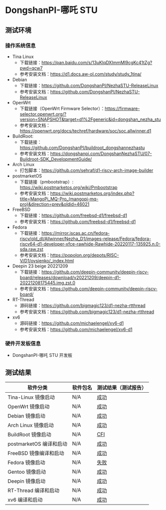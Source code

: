 # DongshanPI-哪吒 STU

## 测试环境

### 操作系统信息

- Tina Linux
  - 下载链接：https://pan.baidu.com/s/13uKlqDXImmMl9cgKc41tZg?pwd=qcw7
  - 参考安装文档：https://d1.docs.aw-ol.com/study/study_1tina/
- Debian
  - 下载链接：https://github.com/DongshanPI/NezhaSTU-ReleaseLinux
  - 参考安装文档：https://github.com/DongshanPI/NezhaSTU-ReleaseLinux
- OpenWrt
  - 下载链接（OpenWrt Firmware Selector）：https://firmware-selector.openwrt.org/?version=SNAPSHOT&target=d1%2Fgeneric&id=dongshan_nezha_stu
  - 参考安装文档：https://openwrt.org/docs/techref/hardware/soc/soc.allwinner.d1
- BuildRoot:
  - 下载链接：https://github.com/DongshanPI/buildroot_dongshannezhastu
  - 参考安装文档：https://dongshanpi.com/DongshanNezhaSTU/07-Buildroot-SDK_DevelopmentGuide/
- Arch Linux
  - 打包脚本：https://github.com/sehraf/d1-riscv-arch-image-builder
- postmarketOS
  - 下载链接（pmbootstrap）: https://wiki.postmarketos.org/wiki/Pmbootstrap
  - 参考安装文档：https://wiki.postmarketos.org/index.php?title=MangoPi_MQ-Pro_(mangopi-mq-pro)&direction=prev&oldid=46021
- FreeBSD
  - 下载链接：https://github.com/freebsd-d1/freebsd-d1
  - 参考安装文档：https://github.com/freebsd-d1/freebsd-d1
- Fedora
  - 下载链接：https://mirror.iscas.ac.cn/fedora-riscv/old_dl/Allwinner/Nezha_D1/images-release/Fedora/fedora-riscv64-d1-developer-xfce-rawhide-Rawhide-20220117-135925.n.0-sda.raw.zst
  - 参考安装文档：https://popolon.org/depots/RISC-V/D1/ovsienko/_index.html
- Deepin 23 beige 20221209
  - 下载链接：https://github.com/deepin-community/deepin-riscv-board/releases/download/v20221209/deepin-d1-20221208175445.img.zst.0
  - 参考安装文档：https://github.com/deepin-community/deepin-riscv-board/
- RT-Thread
  - 源码链接：https://github.com/bigmagic123/d1-nezha-rtthread
  - 参考安装文档：https://github.com/bigmagic123/d1-nezha-rtthread
- xv6
  - 源码链接：https://github.com/michaelengel/xv6-d1
  - 参考安装文档：https://github.com/michaelengel/xv6-d1

### 硬件开发板信息

- DongshanPI-哪吒 STU 开发板

## 测试结果

| 软件分类                | 软件包名 | 测试结果（测试报告） |
| ----------------------- | -------- | -------------------- |
| Tina-Linux 镜像启动     | N/A      | [成功][Tina]         |
| OpenWrt 镜像启动        | N/A      | [成功][OpenWrt]      |
| Debian 镜像启动         | N/A      | [成功][Debian]       |
| Arch Linux 镜像启动     | N/A      | [成功][Arch]         |
| BuildRoot 镜像启动      | N/A      | [CFI][BuildRoot]     |
| postmarketOS 编译和启动 | N/A      | [成功][pmOS]         |
| FreeBSD 镜像编译和启动  | N/A      | [成功][FreeBSD]      |
| Fedora 镜像启动         | N/A      | [失败][Fedora]       |
| Gentoo 镜像启动         | N/A      | [成功][Gentoo]       |
| Deepin 镜像启动         | N/A      | [成功][Deepin]       |
| RT-Thread 编译和启动    | N/A      | [成功][RT-Thread]    |
| xv6 编译和启动          | N/A      | [成功][xv6]          |

[Tina]: ./TinaLinux/README_zh.md
[OpenWrt]: ./OpenWrt/README_zh.md
[Debian]: ./Debian/README_zh.md
[BuildRoot]: ./BuildRoot/README_zh.md
[Arch]: ./ArchLinux/README_zh.md
[pmOS]: ./postmarketOS/README_zh.md
[FreeBSD]: ./FreeBSD/README_zh.md
[Fedora]: ./Fedora/README_zh.md
[Gentoo]: ./Gentoo/README_zh.md
[Deepin]: ./Deepin/README_zh.md
[RT-Thread]: ./RT-Thread/README_zh.md
[xv6]: ./xv6/README_zh.md
